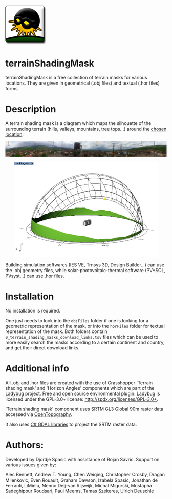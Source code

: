 ![Logo](https://github.com/stgeorges/terrainShadingMask/blob/master/miscellaneous/images/logo.png)

# terrainShadingMask
terrainShadingMask is a free collection of terrain masks for various locations.
They are given in geometrical (.obj files) and textual (.hor files) forms.



# Description
A terrain shading mask is a diagram which maps the silhouette of the surrounding terrain (hills, valleys, mountains, tree tops...) around the [chosen location](https://www.google.com/maps/place/42%C2%B041'25.6%22N+22%C2%B010'17.1%22E/@42.6904405,22.1708855,135m/data=!3m1!1e3!4m5!3m4!1s0x0:0x0!8m2!3d42.690457!4d22.171431):

<p align="center">
  <img src="https://github.com/stgeorges/terrainShadingMask/blob/master/miscellaneous/images/surdulica_panorama.jpg" width="650"/>
</p>

<p align="center">
  <img src="https://github.com/stgeorges/terrainShadingMask/blob/master/miscellaneous/images/terrain_shading_mask_surdulica.jpg" width="450"/>
</p>

Building simulation softwares (IES VE, Trnsys 3D, Design Builder...) can use the .obj geometry files, while solar-photovoltaic-thermal software (PV*SOL, PVsyst...) can use .hor files.



# Installation
No installation is required.

One just needs to look into the ```objFiles``` folder if one is looking for a geometric representation of the mask, or into the ```horFiles``` folder for textual representation of the mask.
Both folders contain ```0_terrain_shading_masks_download_links.tsv``` files which can be used to more easily search the masks according to a certain continent and country, and get their direct download links.



# Additional info


All .obj and .hor files are created with the use of Grasshopper 'Terrain shading mask' and 'Horizon Angles' components which are part of the [Ladybug](https://github.com/stgeorges/ladybug) project. Free and open source environmental plugin. Ladybug is licensed under the GPL-3.0+ license: http://spdx.org/licenses/GPL-3.0+.

'Terrain shading mask' component uses SRTM GL3 Global 90m raster data accessed via [OpenTopography](http://www.opentopography.org/).

It also uses [C# GDAL libraries](http://gisinternals.com/) to project the SRTM raster data.


# Authors:

Developed by Djordje Spasic with assistance of Bojan Savric.
Support on various issues given by:


Alec Bennett, Andrew T. Young, Chen Weiqing, Christopher Crosby, Dragan Milenkovic, Even Rouault, Graham Dawson, Izabela Spasic, Jonathan de Ferranti, LiMinlu, Menno Deij-van Rijswijk, Michal Migurski, Mostapha Sadeghipour Roudsari, Paul Meems, Tamas Szekeres, Ulrich Deuschle
